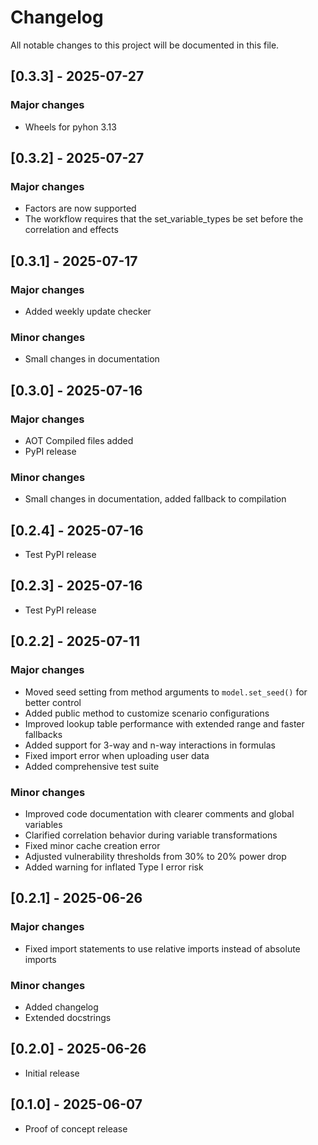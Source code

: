# Changelog

All notable changes to this project will be documented in this file.
## [0.3.3] - 2025-07-27
### Major changes
- Wheels for pyhon 3.13

## [0.3.2] - 2025-07-27

### Major changes
- Factors are now supported
- The workflow requires that the set_variable_types be set before the correlation and effects

## [0.3.1] - 2025-07-17

### Major changes
- Added weekly update checker

### Minor changes
- Small changes in documentation


## [0.3.0] - 2025-07-16

### Major changes
- AOT Compiled files added
- PyPI release

### Minor changes
- Small changes in documentation, added fallback to compilation


## [0.2.4] - 2025-07-16
- Test PyPI release

## [0.2.3] - 2025-07-16
- Test PyPI release

## [0.2.2] - 2025-07-11

### Major changes
- Moved seed setting from method arguments to `model.set_seed()` for better control
- Added public method to customize scenario configurations
- Improved lookup table performance with extended range and faster fallbacks
- Added support for 3-way and n-way interactions in formulas
- Fixed import error when uploading user data
- Added comprehensive test suite

### Minor changes
- Improved code documentation with clearer comments and global variables
- Clarified correlation behavior during variable transformations
- Fixed minor cache creation error
- Adjusted vulnerability thresholds from 30% to 20% power drop
- Added warning for inflated Type I error risk

## [0.2.1] - 2025-06-26

### Major changes
- Fixed import statements to use relative imports instead of absolute imports

### Minor changes
- Added changelog
- Extended docstrings

## [0.2.0] - 2025-06-26
- Initial release

## [0.1.0] - 2025-06-07
- Proof of concept release